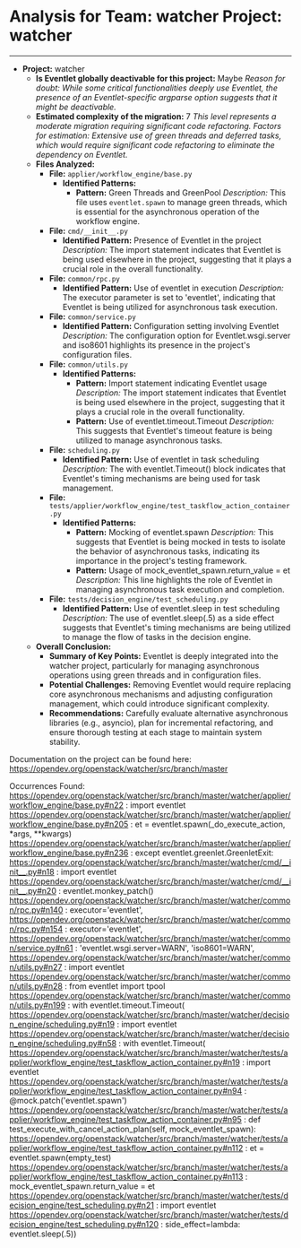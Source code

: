 # Analysis for Team: watcher Project: watcher
---

- **Project:** watcher
  - **Is Eventlet globally deactivable for this project:** Maybe
    *Reason for doubt: While some critical functionalities deeply use Eventlet, the presence of an Eventlet-specific argparse option suggests that it might be deactivable.*
  - **Estimated complexity of the migration:** 7
    *This level represents a moderate migration requiring significant code refactoring.*
    *Factors for estimation: Extensive use of green threads and deferred tasks, which would require significant code refactoring to eliminate the dependency on Eventlet.*
  - **Files Analyzed:**
    - **File:** `applier/workflow_engine/base.py`
      - **Identified Patterns:**
        - **Pattern:** Green Threads and GreenPool
          *Description:* This file uses `eventlet.spawn` to manage green threads, which is essential for the asynchronous operation of the workflow engine.
    - **File:** `cmd/__init__.py`
      - **Identified Pattern:** Presence of Eventlet in the project
        *Description:* The import statement indicates that Eventlet is being used elsewhere in the project, suggesting that it plays a crucial role in the overall functionality.
    - **File:** `common/rpc.py`
      - **Identified Pattern:** Use of eventlet in execution
        *Description:* The executor parameter is set to 'eventlet', indicating that Eventlet is being utilized for asynchronous task execution.
    - **File:** `common/service.py`
      - **Identified Pattern:** Configuration setting involving Eventlet
        *Description:* The configuration option for Eventlet.wsgi.server and iso8601 highlights its presence in the project's configuration files.
    - **File:** `common/utils.py`
      - **Identified Patterns:**
        - **Pattern:** Import statement indicating Eventlet usage
          *Description:* The import statement indicates that Eventlet is being used elsewhere in the project, suggesting that it plays a crucial role in the overall functionality.
        - **Pattern:** Use of eventlet.timeout.Timeout
          *Description:* This suggests that Eventlet's timeout feature is being utilized to manage asynchronous tasks.
    - **File:** `scheduling.py`
      - **Identified Pattern:** Use of eventlet in task scheduling
        *Description:* The with eventlet.Timeout() block indicates that Eventlet's timing mechanisms are being used for task management.
    - **File:** `tests/applier/workflow_engine/test_taskflow_action_container.py`
      - **Identified Patterns:**
        - **Pattern:** Mocking of eventlet.spawn
          *Description:* This suggests that Eventlet is being mocked in tests to isolate the behavior of asynchronous tasks, indicating its importance in the project's testing framework.
        - **Pattern:** Usage of mock_eventlet_spawn.return_value = et
          *Description:* This line highlights the role of Eventlet in managing asynchronous task execution and completion.
    - **File:** `tests/decision_engine/test_scheduling.py`
      - **Identified Pattern:** Use of eventlet.sleep in test scheduling
        *Description:* The use of eventlet.sleep(.5) as a side effect suggests that Eventlet's timing mechanisms are being utilized to manage the flow of tasks in the decision engine.
  - **Overall Conclusion:**
    - **Summary of Key Points:** Eventlet is deeply integrated into the watcher project, particularly for managing asynchronous operations using green threads and in configuration files.
    - **Potential Challenges:** Removing Eventlet would require replacing core asynchronous mechanisms and adjusting configuration management, which could introduce significant complexity.
    - **Recommendations:** Carefully evaluate alternative asynchronous libraries (e.g., asyncio), plan for incremental refactoring, and ensure thorough testing at each stage to maintain system stability.

Documentation on the project can be found here: https://opendev.org/openstack/watcher/src/branch/master

Occurrences Found:
https://opendev.org/openstack/watcher/src/branch/master/watcher/applier/workflow_engine/base.py#n22 : import eventlet
https://opendev.org/openstack/watcher/src/branch/master/watcher/applier/workflow_engine/base.py#n205 : et = eventlet.spawn(_do_execute_action, *args, **kwargs)
https://opendev.org/openstack/watcher/src/branch/master/watcher/applier/workflow_engine/base.py#n236 : except eventlet.greenlet.GreenletExit:
https://opendev.org/openstack/watcher/src/branch/master/watcher/cmd/__init__.py#n18 : import eventlet
https://opendev.org/openstack/watcher/src/branch/master/watcher/cmd/__init__.py#n20 : eventlet.monkey_patch()
https://opendev.org/openstack/watcher/src/branch/master/watcher/common/rpc.py#n140 : executor='eventlet',
https://opendev.org/openstack/watcher/src/branch/master/watcher/common/rpc.py#n154 : executor='eventlet',
https://opendev.org/openstack/watcher/src/branch/master/watcher/common/service.py#n61 : 'eventlet.wsgi.server=WARN', 'iso8601=WARN',
https://opendev.org/openstack/watcher/src/branch/master/watcher/common/utils.py#n27 : import eventlet
https://opendev.org/openstack/watcher/src/branch/master/watcher/common/utils.py#n28 : from eventlet import tpool
https://opendev.org/openstack/watcher/src/branch/master/watcher/common/utils.py#n199 : with eventlet.timeout.Timeout(
https://opendev.org/openstack/watcher/src/branch/master/watcher/decision_engine/scheduling.py#n19 : import eventlet
https://opendev.org/openstack/watcher/src/branch/master/watcher/decision_engine/scheduling.py#n58 : with eventlet.Timeout(
https://opendev.org/openstack/watcher/src/branch/master/watcher/tests/applier/workflow_engine/test_taskflow_action_container.py#n19 : import eventlet
https://opendev.org/openstack/watcher/src/branch/master/watcher/tests/applier/workflow_engine/test_taskflow_action_container.py#n94 : @mock.patch('eventlet.spawn')
https://opendev.org/openstack/watcher/src/branch/master/watcher/tests/applier/workflow_engine/test_taskflow_action_container.py#n95 : def test_execute_with_cancel_action_plan(self, mock_eventlet_spawn):
https://opendev.org/openstack/watcher/src/branch/master/watcher/tests/applier/workflow_engine/test_taskflow_action_container.py#n112 : et = eventlet.spawn(empty_test)
https://opendev.org/openstack/watcher/src/branch/master/watcher/tests/applier/workflow_engine/test_taskflow_action_container.py#n113 : mock_eventlet_spawn.return_value = et
https://opendev.org/openstack/watcher/src/branch/master/watcher/tests/decision_engine/test_scheduling.py#n21 : import eventlet
https://opendev.org/openstack/watcher/src/branch/master/watcher/tests/decision_engine/test_scheduling.py#n120 : side_effect=lambda: eventlet.sleep(.5))
